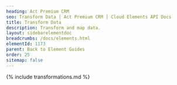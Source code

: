 ```yaml
---
heading: Act Premium CRM
seo: Transform Data | Act Premium CRM | Cloud Elements API Docs
title: Transform Data
description: Transform and map data.
layout: sidebarelementdoc
breadcrumbs: /docs/elements.html
elementId: 1173
parent: Back to Element Guides
order: 25
sitemap: false
---
```


{% include transformations.md %}
